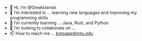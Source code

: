 - 👋 Hi, I’m @OneAsterisk
- 👀 I’m interested in ... learning new languages and improving my programming skills
- 🌱 I’m currently learning ... Java, Rust, and Python
- 💞️ I’m looking to collaborate on ...
- 📫 How to reach me ... bmpapp@mtu.edu

<!---
OneAsterisk/OneAsterisk is a ✨ special ✨ repository because its `README.md` (this file) appears on your GitHub profile.
You can click the Preview link to take a look at your changes.
--->

